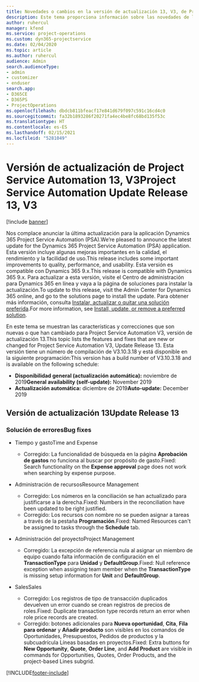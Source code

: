 ```yaml
---
title: Novedades o cambios en la versión de actualización 13, V3, de Project Service Automation
description: Este tema proporciona información sobre las novedades de la versión de actualización 13 de Project Service Automation, V3.
author: ruhercul
manager: kfend
ms.service: project-operations
ms.custom: dyn365-projectservice
ms.date: 02/04/2020
ms.topic: article
ms.author: ruhercul
audience: Admin
search.audienceType:
- admin
- customizer
- enduser
search.app:
- D365CE
- D365PS
- ProjectOperations
ms.openlocfilehash: dbdcb811bfeacf17e841d679f097c591c16cd4c0
ms.sourcegitcommit: fa32b1893286f20271fa4ec4be8fc68bd135f53c
ms.translationtype: HT
ms.contentlocale: es-ES
ms.lasthandoff: 02/15/2021
ms.locfileid: "5281049"
---
```

# <a name="project-service-automation-update-release-13-v3"></a><span data-ttu-id="6ed2e-103">Versión de actualización de Project Service Automation 13, V3</span><span class="sxs-lookup"><span data-stu-id="6ed2e-103">Project Service Automation Update Release 13, V3</span></span>

[!include [banner](../includes/psa-now-project-operations.md)]

<span data-ttu-id="6ed2e-104">Nos complace anunciar la última actualización para la aplicación Dynamics 365 Project Service Automation (PSA).</span><span class="sxs-lookup"><span data-stu-id="6ed2e-104">We’re pleased to announce the latest update for the Dynamics 365 Project Service Automation (PSA) application.</span></span> <span data-ttu-id="6ed2e-105">Esta versión incluye algunas mejoras importantes en la calidad, el rendimiento y la facilidad de uso.</span><span class="sxs-lookup"><span data-stu-id="6ed2e-105">This release includes some important improvements to quality, performance, and usability.</span></span> <span data-ttu-id="6ed2e-106">Esta versión es compatible con Dynamics 365 9.x.</span><span class="sxs-lookup"><span data-stu-id="6ed2e-106">This release is compatible with Dynamics 365 9.x.</span></span> <span data-ttu-id="6ed2e-107">Para actualizar a esta versión, visite el Centro de administración para Dynamics 365 en línea y vaya a la página de soluciones para instalar la actualización.</span><span class="sxs-lookup"><span data-stu-id="6ed2e-107">To update to this release, visit the Admin Center for Dynamics 365 online, and go to the solutions page to install the update.</span></span> <span data-ttu-id="6ed2e-108">Para obtener más información, consulta [Instalar, actualizar o quitar una solución preferida](https://docs.microsoft.com/power-platform/admin/install-remove-preferred-solution).</span><span class="sxs-lookup"><span data-stu-id="6ed2e-108">For more information, see [Install, update, or remove a preferred solution](https://docs.microsoft.com/power-platform/admin/install-remove-preferred-solution).</span></span>

<span data-ttu-id="6ed2e-109">En este tema se muestran las características y correcciones que son nuevas o que han cambiado para Project Service Automation V3, versión de actualización 13.</span><span class="sxs-lookup"><span data-stu-id="6ed2e-109">This topic lists the features and fixes that are new or changed for Project Service Automation V3, Update Release 13.</span></span> <span data-ttu-id="6ed2e-110">Esta versión tiene un número de compilación de V3.10.3.18 y está disponible en la siguiente programación:</span><span class="sxs-lookup"><span data-stu-id="6ed2e-110">This version has a build number of V3.10.3.18 and is available on the following schedule:</span></span>

- <span data-ttu-id="6ed2e-111">**Disponibilidad general (actualización automática):** noviembre de 2019</span><span class="sxs-lookup"><span data-stu-id="6ed2e-111">**General availability (self-update):** November 2019</span></span>
- <span data-ttu-id="6ed2e-112">**Actualización automática:** diciembre de 2019</span><span class="sxs-lookup"><span data-stu-id="6ed2e-112">**Auto-update:** December 2019</span></span>


## <a name="update-release-13"></a><span data-ttu-id="6ed2e-113">Versión de actualización 13</span><span class="sxs-lookup"><span data-stu-id="6ed2e-113">Update Release 13</span></span> 

### <a name="bug-fixes"></a><span data-ttu-id="6ed2e-114">Solución de errores</span><span class="sxs-lookup"><span data-stu-id="6ed2e-114">Bug fixes</span></span>

- <span data-ttu-id="6ed2e-115">Tiempo y gasto</span><span class="sxs-lookup"><span data-stu-id="6ed2e-115">Time and Expense</span></span>

     - <span data-ttu-id="6ed2e-116">Corregido: La funcionalidad de búsqueda en la página **Aprobación de gastos** no funciona al buscar por propósito de gasto.</span><span class="sxs-lookup"><span data-stu-id="6ed2e-116">Fixed: Search functionality on the **Expense approval** page does not work when searching by expense purpose.</span></span>

- <span data-ttu-id="6ed2e-117">Administración de recursos</span><span class="sxs-lookup"><span data-stu-id="6ed2e-117">Resource Management</span></span>

     - <span data-ttu-id="6ed2e-118">Corregido: Los números en la conciliación se han actualizado para justificarse a la derecha.</span><span class="sxs-lookup"><span data-stu-id="6ed2e-118">Fixed: Numbers in the reconciliation have been updated to be right justified.</span></span>
     - <span data-ttu-id="6ed2e-119">Corregido: Los recursos con nombre no se pueden asignar a tareas a través de la pestaña **Programación**.</span><span class="sxs-lookup"><span data-stu-id="6ed2e-119">Fixed: Named Resources can't be assigned to tasks through the **Schedule** tab.</span></span>

- <span data-ttu-id="6ed2e-120">Administración del proyecto</span><span class="sxs-lookup"><span data-stu-id="6ed2e-120">Project Management</span></span>

     - <span data-ttu-id="6ed2e-121">Corregido: La excepción de referencia nula al asignar un miembro de equipo cuando falta información de configuración en el **TransactionType** para **Unidad** y **DefaultGroup**.</span><span class="sxs-lookup"><span data-stu-id="6ed2e-121">Fixed: Null reference exception when assigning team member when the **TransactionType** is missing setup information for **Unit** and **DefaultGroup**.</span></span>

- <span data-ttu-id="6ed2e-122">Sales</span><span class="sxs-lookup"><span data-stu-id="6ed2e-122">Sales</span></span>

     - <span data-ttu-id="6ed2e-123">Corregido: Los registros de tipo de transacción duplicados devuelven un error cuando se crean registros de precios de roles.</span><span class="sxs-lookup"><span data-stu-id="6ed2e-123">Fixed: Duplicate transaction type records return an error when role price records are created.</span></span>
     - <span data-ttu-id="6ed2e-124">Corregido: botones adicionales para **Nueva oportunidad**, **Cita**, **Fila para ordenar** y **Añadir producto** son visibles en los comandos de Oportunidades, Presupuestos, Pedidos de productos y la subcuadrícula Líneas basadas en proyectos.</span><span class="sxs-lookup"><span data-stu-id="6ed2e-124">Fixed: Extra buttons for **New Opportunity**, **Quote**, **Order Line**, and **Add Product** are visible in commands for Opportunities, Quotes, Order Products, and the project-based Lines subgrid.</span></span>




[!INCLUDE[footer-include](../includes/footer-banner.md)]